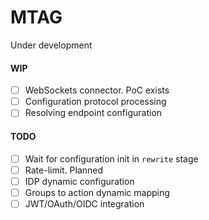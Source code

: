 # MTAG

Under development

#### WIP

- [ ] WebSockets connector. PoC exists
- [ ] Configuration protocol processing
- [ ] Resolving endpoint configuration

#### TODO

- [ ] Wait for configuration init in `rewrite` stage
- [ ] Rate-limit. Planned
- [ ] IDP dynamic configuration
- [ ] Groups to action dynamic mapping
- [ ] JWT/OAuth/OIDC integration
